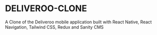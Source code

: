 # DELIVEROO-CLONE
A Clone of the Deliveroo mobile application built with React Native, React Navigation, Tailwind CSS, Redux and Sanity CMS
